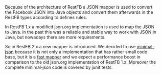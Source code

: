 Because of the architecture of RestFB a JSON mapper is used to convert the Facebook JSON into Java objects and convert them afterwards in the RestFB types according to defines rules.

In RestFB 1.x a modified json.org implementation is used to map the JSON to Java. In the past this was a reliable and stable way to work with JSON in Java, but nowadays there are more requirements.

So in RestFB 2.x a new mapper is introduced. We decided to use [minimal-json](https://github.com/ralfstx/minimal-json) because it is not only a implementation that has rather small code base, but it is a [fast mapper](https://github.com/ralfstx/minimal-json#performance) and we expect a performance boost in comparison to the old json.org implementation of RestFB 1.x. 
Moreover the complete minimal-json code is covered by junit tests.
